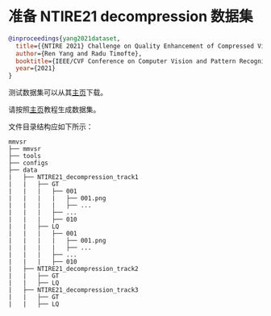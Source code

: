 # 准备 NTIRE21 decompression 数据集

<!-- [DATASET] -->

```bibtex
@inproceedings{yang2021dataset,
  title={{NTIRE 2021} Challenge on Quality Enhancement of Compressed Video: Dataset and Study},
  author={Ren Yang and Radu Timofte},
  booktitle={IEEE/CVF Conference on Computer Vision and Pattern Recognition Workshops},
  year={2021}
}
```

测试数据集可以从其[主页](https://github.com/RenYang-home/NTIRE21_VEnh)下载。

请按照[主页](https://github.com/RenYang-home/NTIRE21_VEnh)教程生成数据集。

文件目录结构应如下所示：

```text
mmvsr
├── mmvsr
├── tools
├── configs
├── data
|   ├── NTIRE21_decompression_track1
|   |   ├── GT
|   |   |   ├── 001
|   |   |   |   ├── 001.png
|   |   |   |   ├── ...
|   |   |   ├── ...
|   |   |   ├── 010
|   |   ├── LQ
|   |   |   ├── 001
|   |   |   |   ├── 001.png
|   |   |   |   ├── ...
|   |   |   ├── ...
|   |   |   ├── 010
|   ├── NTIRE21_decompression_track2
|   |   ├── GT
|   |   ├── LQ
|   ├── NTIRE21_decompression_track3
|   |   ├── GT
|   |   ├── LQ
```
